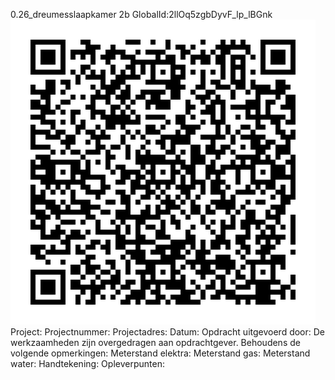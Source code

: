 0.26_dreumesslaapkamer 2b
GlobalId:2llOq5zgbDyvF_lp_lBGnk
![picture](https://github.com/C-Claus/Data-Files/blob/master/QR_codes/KDV/0.26_dreumesslaapkamer%202b.png)
Project:
Projectnummer:
Projectadres:
Datum:
Opdracht uitgevoerd door:
De werkzaamheden zijn overgedragen aan opdrachtgever. Behoudens de volgende opmerkingen:
Meterstand elektra:
Meterstand gas:
Meterstand water:
Handtekening:
Opleverpunten:
